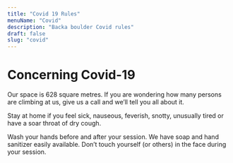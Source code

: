 ```yaml
---
title: "Covid 19 Rules"
menuName: "Covid"
description: "Backa boulder Covid rules"
draft: false
slug: "covid"
---
```


# Concerning Covid-19

Our space is 628 square metres. If you are wondering how many persons are climbing at us, 
give us a call and we’ll tell you all about it.

Stay at home if you feel sick, nauseous, feverish, snotty, unusually tired or 
have a soar throat of dry cough.

Wash your hands before and after your session. We have soap and hand sanitizer 
easily available. Don’t touch yourself (or others) in the face during your 
session.
 

